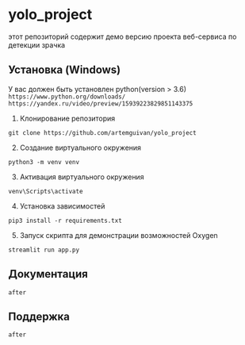 # yolo_project
этот репозиторий содержит демо версию проекта веб-сервиса по детекции зрачка

<!--Инструкция-->
## Установка (Windows)
У вас должен быть установлен python(version > 3.6)
```https://www.python.org/downloads/```
```https://yandex.ru/video/preview/15939223829851143375``` 

1. Клонирование репозитория 

```git clone https://github.com/artemguivan/yolo_project```

2. Создание виртуального окружения

```python3 -m venv venv```

3. Активация виртуального окружения

```venv\Scripts\activate```

4. Установка зависимостей

```pip3 install -r requirements.txt```

5. Запуск скрипта для демонстрации возможностей Oxygen

```streamlit run app.py```

<!--Пользовательская документация-->
## Документация
```after```
 
<!--Поддержка-->
## Поддержка
```after```
